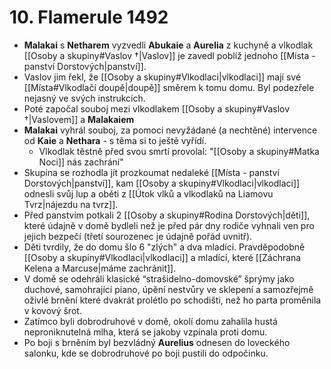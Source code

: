 # 10. Flamerule 1492
- **Malakai** s **Netharem** vyzvedli **Abukaie** a **Aurelia** z kuchyně a vlkodlak [[Osoby a skupiny#Vaslov †|Vaslov]] je zavedl poblíž jednoho [[Místa - panství Dorstových|panství]].
- Vaslov jim řekl, že [[Osoby a skupiny#Vlkodlaci|vlkodlaci]] mají své [[Místa#Vlkodlačí doupě|doupě]] směrem k tomu domu. Byl podezřele nejasný ve svých instrukcích.
- Poté započal souboj mezi vlkodlakem [[Osoby a skupiny#Vaslov †|Vaslovem]] a **Malakaiem**
- **Malakai** vyhrál souboj, za pomoci nevyžádané (a nechtěné) intervence od **Kaie** a **Nethara** - s těma si to ještě vyřídí.
	- Vlkodlak těstně před svou smrtí provolal: "[[Osoby a skupiny#Matka Noci]] nás zachrání"
- Skupina se rozhodla jít prozkoumat nedaleké [[Místa - panství Dorstových|panství]], kam [[Osoby a skupiny#Vlkodlaci|vlkodlaci]] odnesli svůj lup a oběti z [[Útok vlků a vlkodlaků na Liamovu Tvrz|nájezdu na tvrz]].
- Před panstvím potkali 2 [[Osoby a skupiny#Rodina Dorstových|děti]], které údajně v domě bydleli než je před pár dny rodiče vyhnali ven pro jejich bezpečí (třetí sourozenec je údajně pořád uvnitř).
- Děti tvrdily, že do domu šlo 6 "zlých" a dva mladíci. Pravděpodobně [[Osoby a skupiny#Vlkodlaci|vlkodlaci]] a mladíci, které [[Záchrana Kelena a Marcuse|máme zachránit]].
- V domě se odehráli klasické “strašidelno-domovské” šprýmy jako duchové, samohrající piano, úpění nestvůry ve sklepení a samozřejmě oživlé brnění které dvakrát prolétlo po schodišti, než ho parta proměnila v kovový šrot.
- Zatímco byli dobrodruhové v domě, okolí domu zahalila hustá neproniknutelná mlha, která se jakoby vzpínala proti domu.
- Po boji s brněním byl bezvládný **Aurelius** odnesen do loveckého salonku, kde se dobrodruhové po boji pustili do odpočinku.